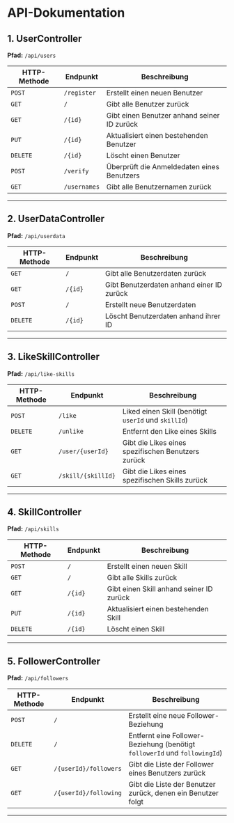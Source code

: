 # **API-Dokumentation**

## **1. UserController**

**Pfad:** `/api/users`

| HTTP-Methode | Endpunkt     | Beschreibung                                |
|--------------|--------------|---------------------------------------------|
| `POST`       | `/register`  | Erstellt einen neuen Benutzer               |
| `GET`        | `/`          | Gibt alle Benutzer zurück                   |
| `GET`        | `/{id}`      | Gibt einen Benutzer anhand seiner ID zurück |
| `PUT`        | `/{id}`      | Aktualisiert einen bestehenden Benutzer     |
| `DELETE`     | `/{id}`      | Löscht einen Benutzer                       |
| `POST`       | `/verify`    | Überprüft die Anmeldedaten eines Benutzers  |
| `GET`        | `/usernames` | Gibt alle Benutzernamen zurück              |

---

## **2. UserDataController**

**Pfad:** `/api/userdata`

| HTTP-Methode | Endpunkt | Beschreibung                              |
|--------------|----------|-------------------------------------------|
| `GET`        | `/`      | Gibt alle Benutzerdaten zurück            |
| `GET`        | `/{id}`  | Gibt Benutzerdaten anhand einer ID zurück |
| `POST`       | `/`      | Erstellt neue Benutzerdaten               |
| `DELETE`     | `/{id}`  | Löscht Benutzerdaten anhand ihrer ID      |

---

## **3. LikeSkillController**

**Pfad:** `/api/like-skills`

| HTTP-Methode | Endpunkt           | Beschreibung                                        |
|--------------|--------------------|-----------------------------------------------------|
| `POST`       | `/like`            | Liked einen Skill (benötigt `userId` und `skillId`) |
| `DELETE`     | `/unlike`          | Entfernt den Like eines Skills                      |
| `GET`        | `/user/{userId}`   | Gibt die Likes eines spezifischen Benutzers zurück  |
| `GET`        | `/skill/{skillId}` | Gibt die Likes eines spezifischen Skills zurück     |

---

## **4. SkillController**

**Pfad:** `/api/skills`

| HTTP-Methode | Endpunkt | Beschreibung                             |
|--------------|----------|------------------------------------------|
| `POST`       | `/`      | Erstellt einen neuen Skill               |
| `GET`        | `/`      | Gibt alle Skills zurück                  |
| `GET`        | `/{id}`  | Gibt einen Skill anhand seiner ID zurück |
| `PUT`        | `/{id}`  | Aktualisiert einen bestehenden Skill     |
| `DELETE`     | `/{id}`  | Löscht einen Skill                       |

---

## **5. FollowerController**

**Pfad:** `/api/followers`

| HTTP-Methode | Endpunkt              | Beschreibung                                                               |
|--------------|-----------------------|----------------------------------------------------------------------------|
| `POST`       | `/`                   | Erstellt eine neue Follower-Beziehung                                      |
| `DELETE`     | `/`                   | Entfernt eine Follower-Beziehung (benötigt `followerId` und `followingId`) |
| `GET`        | `/{userId}/followers` | Gibt die Liste der Follower eines Benutzers zurück                         |
| `GET`        | `/{userId}/following` | Gibt die Liste der Benutzer zurück, denen ein Benutzer folgt               |

---
